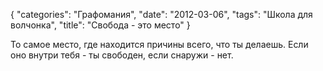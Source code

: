 {
   "categories": "Графомания",
   "date": "2012-03-06",
   "tags": "Школа для волчонка",
   "title": "Свобода - это место"
}

То самое место, где находится причины всего, что ты делаешь. Если оно внутри тебя - ты свободен, если снаружи - нет.
